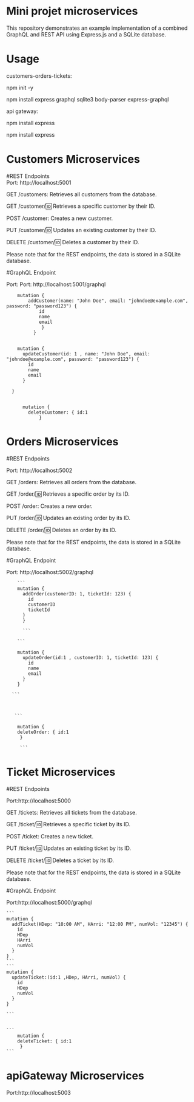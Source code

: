 # Mini projet microservices
This repository demonstrates an example implementation of a combined GraphQL and REST API using Express.js and a SQLite database. 
# Usage
customers-orders-tickets:

npm init -y

npm install express graphql sqlite3 body-parser express-graphql

api gateway:

npm install express

npm install express

# Customers Microservices
#REST Endpoints  
Port: http://localhost:5001

GET /customers: Retrieves all customers from the database.

GET /customer/:id: Retrieves a specific customer by their ID.

POST /customer: Creates a new customer.

PUT /customer/:id: Updates an existing customer by their ID.

DELETE /customer/:id: Deletes a customer by their ID.

Please note that for the REST endpoints, the data is stored in a SQLite database.

#GraphQL Endpoint

Port: Port: http://localhost:5001/graphql
``` 
    mutation {
        addCustomer(name: "John Doe", email: "johndoe@example.com", password: "password123") {
            id
            name
            email
             }
          }

``` 


``` 

    mutation {
      updateCustomer(id: 1 , name: "John Doe", email: "johndoe@example.com", password: "password123") {
        id
        name
        email
      }

  } 
  
  ```

 ``` 
       mutation {
         deleteCustomer: { id:1
             }
 
  ``` 




# Orders Microservices 

#REST Endpoints

Port: http://localhost:5002

GET /orders: Retrieves all orders from the database.

GET /order/:id: Retrieves a specific order by its ID.

POST /order: Creates a new order.

PUT /order/:id: Updates an existing order by its ID.

DELETE /order/:id: Deletes an order by its ID.

Please note that for the REST endpoints, the data is stored in a SQLite database.

#GraphQL Endpoint

Port: http://localhost:5002/graphql


        ```
        mutation {
          addOrder(customerID: 1, ticketId: 123) {
            id
            customerID
            ticketId
          }
          }
  
          ```

        ```

        mutation {
          updateOrder(id:1 , customerID: 1, ticketId: 123) {
            id
            name
            email
          }
        }

      ```
      
      
      
       ```

        mutation {
        deleteOrder: { id:1
         }

         ```
    
    
    

# Ticket Microservices 

#REST Endpoints

Port:http://localhost:5000

GET /tickets: Retrieves all tickets from the database.

GET /ticket/:id: Retrieves a specific ticket by its ID.

POST /ticket: Creates a new ticket.

PUT /ticket/:id: Updates an existing ticket by its ID.

DELETE /ticket/:id: Deletes a ticket by its ID.


Please note that for the REST endpoints, the data is stored in a SQLite database.

#GraphQL Endpoint

Port:http://localhost:5000/graphql

    ``` 
    mutation {
      addTicket(HDep: "10:00 AM", HArri: "12:00 PM", numVol: "12345") {
        id
        HDep
        HArri
        numVol
      }
    } 
    ```
    ``` 
    mutation {
      updateTicket:(id:1 ,HDep, HArri, numVol) {
        id
        HDep
        numVol
      }
    }
    
    ```


    ``` 
        mutation {
        deleteTicket: { id:1
         }
    ```

# apiGateway Microservices 

Port:http://localhost:5003
